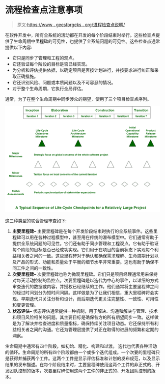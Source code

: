 # 流程检查点注意事项

> 原文:[https://www . geesforgeks . org/进程检查点说明/](https://www.geeksforgeeks.org/note-on-checkpoints-of-the-process/)

在软件开发中，所有全系统的活动都在开发的每个阶段结束时举行。这些检查点提供了生命周期中里程碑的可见性，也提供了全系统问题的可见性。这些检查点通常提供以下内容:

*   它只是同步了管理和工程的观点。
*   它还验证每个阶段的目标是否已经实现。
*   为分析和评估提供依据，以确定项目是否按计划进行，并按要求进行纠正和采取正确措施。
*   它还识别风险、问题或本质问题以及不可容忍的情况。
*   对于整个生命周期，它执行全局评估。

通常，为了在整个生命周期中同步涉众的期望，使用了三个项目检查点序列。

![](img/f22c4357832a1409053fd9f5df935e0b.png)

这三种类型的联合管理审查如下:

1.  **主要里程碑–**
    主要里程碑是在每个开发阶段结束时执行的全系统事件。这些里程碑可以用在各种过程模型中，甚至用在传统的瀑布模型中。它们通常有助于提供全系统问题的可见性。它们还有助于同步管理和工程观点。它有助于验证每个阶段的目标是否已经成功实现。它们用于在项目的当前状态下实现每个利益相关者之间的一致。这些里程碑对于确认和确保需求理解、生命周期计划以及产品的形式、功能和质量处于平衡的细节水平非常重要。这也有助于确保不同工件之间的一致性。
2.  **次要里程碑–**
    次要里程碑也称为微观里程碑。它们只是项目经理通常用来保持对每天活动控制的监控点。次要里程碑是以迭代为中心的事件，以详细的方式审查迭代的数据或内容，并授权已经继续的工作。他们通常将主要里程碑之间的经过时间划分为短时间间隔。这样做是为了让我们相信，重大里程碑将会实现。早期迭代只关注分析和设计，而后期迭代更关注完整性、一致性、可用性和变更管理。
3.  **状态评估–**
    状态评估通常提供一种机制，用于解决、沟通和解决与管理、技术和项目风险相关的问题。其主要目标是确保各方的所有期望同步一致。这样做是为了解决并检查进度和质量指标，确保持续关注项目动态。它还保持所有利益相关者之间的沟通。它还为管理层提供了对正在取得的进展的频繁和定期的洞察。

生命周期中通常有四个阶段，如初始、精化、构建和过渡。
迭代也代表各种活动的循环。生命周期的所有四个阶段都由一个或多个迭代组成。一个次要的里程碑只是获得并捕获两个工件。这两个工件是显示评估标准和计划的发布规范，以及显示结果的发布描述。在每个阶段结束时，主要里程碑使用这两个工件的非正式的、开发团队控制的版本，次要里程碑使用这两个工件的非正式的、开发团队控制的版本。